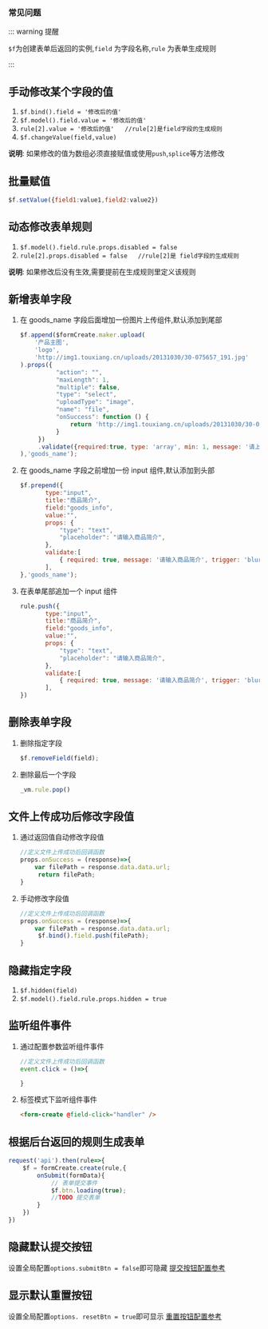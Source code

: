 ### 常见问题

::: warning 提醒

`$f`为创建表单后返回的实例,`field` 为字段名称,`rule` 为表单生成规则

:::

## 手动修改某个字段的值

1. `$f.bind().field = '修改后的值' `
2. `$f.model().field.value = '修改后的值'`
3. `rule[2].value = '修改后的值'   //rule[2]是field字段的生成规则`
4. `$f.changeValue(field,value)`

**说明**: 如果修改的值为数组必须直接赋值或使用`push`,`splice`等方法修改

## 批量赋值

```javascript
$f.setValue({field1:value1,field2:value2})
```

## 动态修改表单规则

1. `$f.model().field.rule.props.disabled = false`
2. `rule[2].props.disabled = false   //rule[2]是 field字段的生成规则`

**说明**: 如果修改后没有生效,需要提前在生成规则里定义该规则

## 新增表单字段

1. 在 goods_name 字段后面增加一份图片上传组件,默认添加到尾部
    ```javascript
    $f.append($formCreate.maker.upload(
        '产品主图',
        'logo',
        'http://img1.touxiang.cn/uploads/20131030/30-075657_191.jpg'
    ).props({
              "action": "",
              "maxLength": 1,
              "multiple": false,
              "type": "select",
              "uploadType": "image",
              "name": "file",
              "onSuccess": function () {
                  return 'http://img1.touxiang.cn/uploads/20131030/30-075657_191.jpg';
              }
         })
         .validate({required:true, type: 'array', min: 1, message: '请上传1张图片', trigger: 'change'}
    ),'goods_name');
    ```
2. 在 goods_name 字段之前增加一份 input 组件,默认添加到头部

    ```javascript
    $f.prepend({
           type:"input",
           title:"商品简介",
           field:"goods_info",
           value:"",
           props: {
               "type": "text",
               "placeholder": "请输入商品简介",
           },
           validate:[
               { required: true, message: '请输入商品简介', trigger: 'blur' },
           ],
    },'goods_name');
    ```
3. 在表单尾部追加一个 input 组件
    ```javascript
    rule.push({
           type:"input",
           title:"商品简介",
           field:"goods_info",
           value:"",
           props: {
               "type": "text",
               "placeholder": "请输入商品简介",
           },
           validate:[
               { required: true, message: '请输入商品简介', trigger: 'blur' },
           ],
    })
    ```
## 删除表单字段

1. 删除指定字段

   ```javascript
   $f.removeField(field);
   ```

2. 删除最后一个字段

   ```javascript
   _vm.rule.pop()
   ```

   

## 文件上传成功后修改字段值

1. 通过返回值自动修改字段值
    ```javascript
    //定义文件上传成功后回调函数
    props.onSuccess = (response)=>{
        var filePath = response.data.data.url;
         return filePath;
    }
    ```
2. 手动修改字段值

    ```javascript
    //定义文件上传成功后回调函数
    props.onSuccess = (response)=>{
        var filePath = response.data.data.url;
         $f.bind().field.push(filePath);
    }
    ```

## 隐藏指定字段

1. `$f.hidden(field)`
2. `$f.model().field.rule.props.hidden = true`

## 监听组件事件

1. 通过配置参数监听组件事件

    ```javascript
    //定义文件上传成功后回调函数
    event.click = ()=>{
    
    }
    ```
2. 标签模式下监听组件事件

    ```html
    <form-create @field-click="handler" />
    ```

## 根据后台返回的规则生成表单

```javascript
request('api').then(rule=>{
    $f = formCreate.create(rule,{
        onSubmit(formData){
            // 表单提交事件
            $f.btn.loading(true);
            //TODO 提交表单
        }
    })
})
```

## 隐藏默认提交按钮

设置全局配置`options.submitBtn = false`即可隐藏 [提交按钮配置参考](/guide/instance.html#f-submitstatus)

## 显示默认重置按钮

设置全局配置`options. resetBtn = true`即可显示 [重置按钮配置参考](/guide/instance.html#f-resetstatus)


